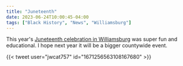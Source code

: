 ```yaml
---
title: "Juneteenth"
date: 2023-06-24T10:00:45-04:00
tags: ["Black History", "News", "Williamsburg"]
---
```


This year's [Juneteenth celebration in Williamsburg](https://www.dailypress.com/2023/06/20/its-all-about-togetherness/) was super fun and educational. I hope next year it will be a bigger countywide event.

{{< tweet user="jwcat757" id="1671256563108167680" >}}
